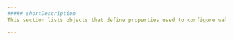 ```yaml
---
##### shortDescription
This section lists objects that define properties used to configure value and subvalue indicators of specific types.

---
```

